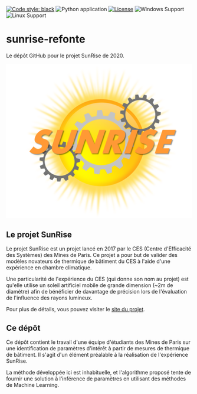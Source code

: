 [![Code style: black](https://img.shields.io/badge/code%20style-black-000000.svg)](https://github.com/psf/black)
![Python application](https://github.com/18tbr/sunrise-refonte/workflows/Python%20application/badge.svg)
[![License](https://img.shields.io/github/license/18tbr/sunrise-refonte)](https://github.com/18tbr/sunrise-refonte/blob/master/LICENSE)
![Windows Support](https://img.shields.io/badge/Windows-Support-brightgreen.svg)
![Linux Support](https://img.shields.io/badge/Linux-Support-brightgreen.svg)
# sunrise-refonte
Le dépôt GitHub pour le projet SunRise de 2020.

![Alt text](assets/logoProjet2020.png?raw=true "Logo du projet SunRise 2020")

## Le projet SunRise
Le projet SunRise est un projet lancé en 2017 par le CES (Centre d'Efficacité des Systèmes) des Mines de Paris. Ce projet a pour but de valider des modèles novateurs de thermique de bâtiment du CES à l'aide d'une expérience en chambre climatique.

Une particularité de l'expérience du CES (qui donne son nom au projet) est qu'elle utilise un soleil artificiel mobile de grande dimension (~2m de diamètre) afin de bénéficier de davantage de précision lors de l'évaluation de l'influence des rayons lumineux.

Pour plus de détails, vous pouvez visiter le [site du projet](https://sites.google.com/view/2019-2020-gr12/home).

## Ce dépôt
Ce dépôt contient le travail d'une équipe d'étudiants des Mines de Paris sur une identification de paramètres d'intérêt à partir de mesures de thermique de bâtiment. Il s'agit d'un élément préalable à la réalisation de l'expérience SunRise.

La méthode développée ici est inhabituelle, et l'algorithme proposé tente de fournir une solution à l'inférence de paramètres en utilisant des méthodes de Machine Learning.

